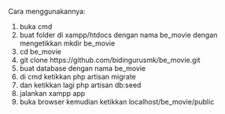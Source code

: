 Cara menggunakannya:
<ol>
    <li>buka cmd</li>
<li>buat folder di xampp/htdocs dengan nama be_movie dengan mengetikkan mkdir be_movie</li>
<li>cd be_movie</li>
<li>git clone https://github.com/bidingurusmk/be_movie.git</li>
<li>buat database dengan nama be_movie</li>
<li>di cmd ketikkan php artisan migrate</li>
<li>dan ketikkan lagi php artisan db:seed</li>
<li>jalankan xampp app</li>
<li>buka browser kemudian ketikkan localhost/be_movie/public</li>
</ol>
